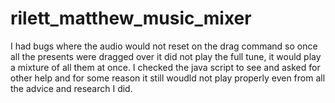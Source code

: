 # rilett_matthew_music_mixer
I had bugs where the audio would not reset on the drag command so once all the presents were dragged over it did not play the full tune, it would play a mixture of all them at once.
I checked the java script to see and asked for other help and for some reason it still woudld not play properly even from all the advice and research I did.
